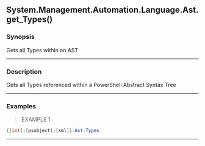 System.Management.Automation.Language.Ast.get_Types()
-----------------------------------------------------

### Synopsis
Gets all Types within an AST

---

### Description

Gets all Types referenced within a PowerShell Abstract Syntax Tree

---

### Examples
> EXAMPLE 1

```PowerShell
{[int];[psobject];[xml]}.Ast.Types
```

---

